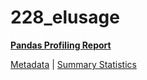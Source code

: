 # 228_elusage

[**Pandas Profiling Report**](https://epistasislab.github.io/penn-ml-benchmarks/profile/228_elusage.html)

[Metadata](metadata.yaml) | [Summary Statistics](summary_stats.tsv)

